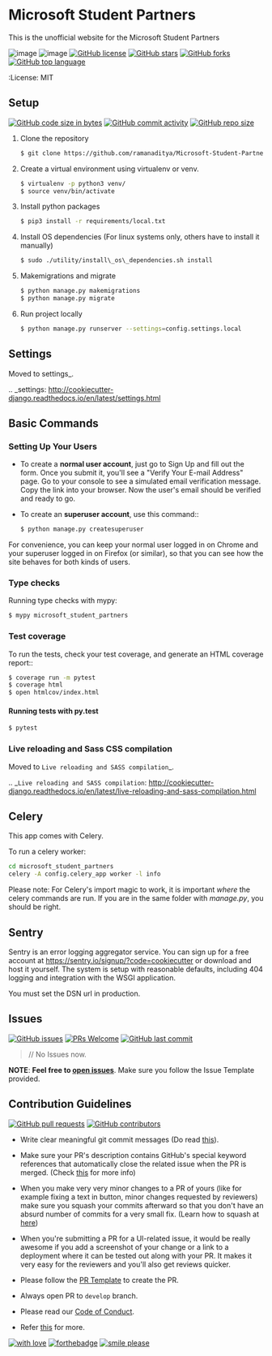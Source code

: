 # Microsoft Student Partners

This is the unofficial website for the Microsoft Student Partners

![image](https://img.shields.io/badge/built%20with-Cookiecutter%20Django-ff69b4.svg)
![image](https://img.shields.io/badge/code%20style-black-000000.svg)
[![GitHub license](https://img.shields.io/github/license/ramanaditya/Microsoft-Student-Partners.svg?logo=github)](https://github.com/ramanaditya/Microsoft-Student-Partners/blob/master/LICENSE)
[![GitHub stars](https://img.shields.io/github/stars/ramanaditya/Microsoft-Student-Partners.svg?logo=github)](https://github.com/ramanaditya/Microsoft-Student-Partners/stargazers) 
[![GitHub forks](https://img.shields.io/github/forks/ramanaditya/Microsoft-Student-Partners.svg?logo=github&color=teal)](https://github.com/ramanaditya/Microsoft-Student-Partners/network/members) 
[![GitHub top language](https://img.shields.io/github/languages/top/ramanaditya/Microsoft-Student-Partners)](https://github.com/ramanaditya/Microsoft-Student-Partners)

:License: MIT

## Setup

[![GitHub code size in bytes](https://img.shields.io/github/languages/code-size/ramanaditya/Microsoft-Student-Partners?logo=github)](https://github.com/ramanaditya/Microsoft-Student-Partners/) 
[![GitHub commit activity](https://img.shields.io/github/commit-activity/m/ramanaditya/Microsoft-Student-Partners?color=bluevoilet&logo=github)](https://github.com/ramanaditya/Microsoft-Student-Partners/commits/) 
[![GitHub repo size](https://img.shields.io/github/repo-size/ramanaditya/Microsoft-Student-Partners?logo=github)](https://github.com/ramanaditya/Microsoft-Student-Partners/)

1.  Clone the repository
    ```bash
    $ git clone https://github.com/ramanaditya/Microsoft-Student-Partners
    ```

2.  Create a virtual environment using virtualenv or venv.
     ```bash
     $ virtualenv -p python3 venv/ 
     $ source venv/bin/activate
     ```

3.  Install python packages
     ```bash
     $ pip3 install -r requirements/local.txt
     ```

4.  Install OS dependencies (For linux systems only, others have to install it manually)
    ```bash
    $ sudo ./utility/install\_os\_dependencies.sh install
    ```

5.  Makemigrations and migrate
    ```bash
    $ python manage.py makemigrations
    $ python manage.py migrate
    ```
    
6.  Run project locally
    ```bash
    $ python manage.py runserver --settings=config.settings.local
    ```

## Settings

Moved to settings_.

.. _settings: http://cookiecutter-django.readthedocs.io/en/latest/settings.html

## Basic Commands

### Setting Up Your Users

* To create a **normal user account**, just go to Sign Up and fill out the form. Once you submit it, you'll see a "Verify Your E-mail Address" page. Go to your console to see a simulated email verification message. Copy the link into your browser. Now the user's email should be verified and ready to go.

* To create an **superuser account**, use this command::
    ```bash
    $ python manage.py createsuperuser
    ```

For convenience, you can keep your normal user logged in on Chrome and your superuser logged in on Firefox (or similar), so that you can see how the site behaves for both kinds of users.

### Type checks

Running type checks with mypy:
```bash
$ mypy microsoft_student_partners
```

### Test coverage

To run the tests, check your test coverage, and generate an HTML coverage report::

```bash
$ coverage run -m pytest
$ coverage html
$ open htmlcov/index.html
```

#### Running tests with py.test

```bash
$ pytest
```

### Live reloading and Sass CSS compilation

Moved to `Live reloading and SASS compilation`_.

.. _`Live reloading and SASS compilation`: http://cookiecutter-django.readthedocs.io/en/latest/live-reloading-and-sass-compilation.html

## Celery

This app comes with Celery.

To run a celery worker:

```bash
cd microsoft_student_partners
celery -A config.celery_app worker -l info
```

Please note: For Celery's import magic to work, it is important *where* the celery commands are run. If you are in the same folder with *manage.py*, you should be right.

## Sentry

Sentry is an error logging aggregator service. You can sign up for a free account at  https://sentry.io/signup/?code=cookiecutter  or download and host it yourself.
The system is setup with reasonable defaults, including 404 logging and integration with the WSGI application.

You must set the DSN url in production.


## Issues

[![GitHub issues](https://img.shields.io/github/issues/ramanaditya/Microsoft-Student-Partners?logo=github)](https://github.com/ramanaditya/Microsoft-Student-Partners/issues) 
[![PRs Welcome](https://img.shields.io/badge/PRs-welcome-brightgreen.svg?style=flat&logo=git&logoColor=white)](https://github.com/ramanaditya/Microsoft-Student-Partners/pulls) 
[![GitHub last commit](https://img.shields.io/github/last-commit/ramanaditya/Microsoft-Student-Partners?logo=github)](https://github.com/ramanaditya/Microsoft-Student-Partners/)

> // No Issues now.

**NOTE**: **Feel free to [open issues](https://github.com/ramanaditya/Microsoft-Student-Partners/issues/new/choose)**. Make sure you follow the Issue Template provided.


## Contribution Guidelines

[![GitHub pull requests](https://img.shields.io/github/issues-pr-raw/ramanaditya/Microsoft-Student-Partners?logo=git&logoColor=white)](https://github.com/ramanaditya/Microsoft-Student-Partners/compare) 
[![GitHub contributors](https://img.shields.io/github/contributors/ramanaditya/Microsoft-Student-Partners?logo=github)](https://github.com/ramanaditya/Microsoft-Student-Partners/graphs/contributors) 

- Write clear meaningful git commit messages (Do read [this](http://chris.beams.io/posts/git-commit/)).

- Make sure your PR's description contains GitHub's special keyword references that automatically close the related issue when the PR is merged. (Check [this](https://github.com/blog/1506-closing-issues-via-pull-requests) for more info)

- When you make very very minor changes to a PR of yours (like for example fixing a text in button, minor changes requested by reviewers) make sure you squash your commits afterward so that you don't have an absurd number of commits for a very small fix. (Learn how to squash at [here](https://davidwalsh.name/squash-commits-git))

- When you're submitting a PR for a UI-related issue, it would be really awesome if you add a screenshot of your change or a link to a deployment where it can be tested out along with your PR. It makes it very easy for the reviewers and you'll also get reviews quicker.

- Please follow the [PR Template](https://github.com/ramanaditya/Microsoft-Student-Partners/blob/master/.github/PULL_REQUEST_TEMPLATE.md) to create the PR.

- Always open PR to `develop` branch.

- Please read our [Code of Conduct](./CODE_OF_CONDUCT.md).

- Refer [this](https://github.com/ramanaditya/Microsoft-Student-Partners/blob/master/CONTRIBUTING.md) for more.


[![with love](https://forthebadge.com/images/badges/built-with-love.svg)](https://github.com/ramanaditya/Microsoft-Student-Partners/) [![forthebadge](https://forthebadge.com/images/badges/for-you.svg)](https://github.com/ramanaditya/Microsoft-Student-Partners/) [![smile please](https://forthebadge.com/images/badges/makes-people-smile.svg)](https://github.com/ramanaditya/Microsoft-Student-Partners/)

